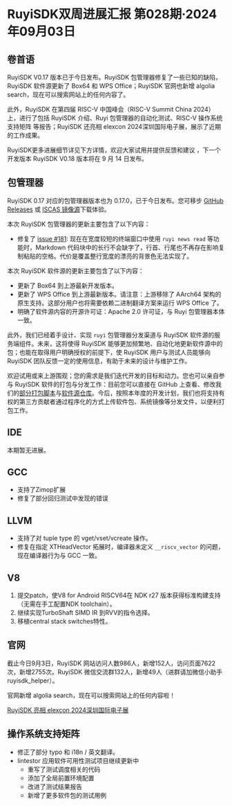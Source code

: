 # RuyiSDK双周进展汇报  第028期·2024年09月03日

## 卷首语
RuyiSDK V0.17 版本已于今日发布。RuyiSDK 包管理器修复了一些已知的缺陷，RuyiSDK 软件源更新了 Box64 和 WPS Office；RuyiSDK 官网也新增 algolia search，现在可以搜索网站上的任何内容了。

此外，RuyiSDK 在第四届 RISC-V 中国峰会（RISC-V Summit China 2024）上，进行了包括 RuyiSDK 介绍、Ruyi 包管理器的自动化测试、RISC-V 操作系统支持矩阵 等报告；RuyiSDK 还亮相 elexcon 2024深圳国际电子展，展示了近期的工作成果。

RuyiSDK更多进展细节详见下方详情，欢迎大家试用并提供反馈和建议 ，下一个开发版本 RuyiSDK V0.18 版本将在 9 月 14 日发布。

## 包管理器

RuyiSDK 0.17 对应的包管理器版本也为 0.17.0，已于今日发布。您可移步
[GitHub Releases][ruyi-0.17.0-gh] 或 [ISCAS 镜像源][ruyi-0.17.0-iscas]下载体验。

[ruyi-0.17.0-gh]: https://github.com/ruyisdk/ruyi/releases/tag/0.17.0
[ruyi-0.17.0-iscas]: https://mirror.iscas.ac.cn/ruyisdk/ruyi/releases/0.17.0/

本次 RuyiSDK 包管理器的更新主要包含了以下内容：

* 修复了 [issue #181]: 现在在宽度较短的终端窗口中使用 `ruyi news read`
  等功能时，Markdown 代码块中的长行不会缺字了，行首、行尾也不再存在影响复制粘贴的空格。代价是覆盖整行宽度的漂亮的背景色无法实现了。

[issue #181]: https://github.com/ruyisdk/ruyi/issues/181

本次 RuyiSDK 软件源的更新主要包含了以下内容：

* 更新了 Box64 到上游最新开发版本。
* 更新了 WPS Office 到上游最新版本。请注意：上游移除了 AArch64 架构的原生支持。这部分用户也将需要依赖二进制翻译方案来运行 WPS Office 了。
* 明确了软件源内容的开源许可证：Apache 2.0 许可证，与 Ruyi 包管理器本体一致。

此外，我们已经着手设计、实现 `ruyi` 包管理器分发渠道与 RuyiSDK 软件源的服务端组件。未来，这将使得
RuyiSDK 能够更加频繁地、自动化地更新软件源中的包；也能在取得用户明确授权的前提下，使
RuyiSDK 用户与测试人员能够向 RuyiSDK 团队反馈一定的使用信息，有助于未来的设计与维护工作。

欢迎试用或来上游围观；您的需求是我们迭代开发的目标和动力。您也可以亲自参与
RuyiSDK 软件的打包与分发工作：目前您可以直接在 GitHub 上查看、修改我们的[部分打包脚本](https://github.com/ruyisdk/ruyici)与[软件源仓库](https://github.com/ruyisdk/packages-index)。今后，按照本年度的开发计划，我们也将支持有权的第三方贡献者通过程序化的方式上传软件包、系统镜像等分发文件，以便利打包工作。

## IDE

本期暂无进展。

## GCC

- 支持了Zimop扩展
- 修复了部分回归测试中发现的错误

## LLVM

- 支持了对 tuple type 的 vget/vset/vcreate 操作。
- 修复在指定 XTHeadVector 拓展时，编译器未定义 `__riscv_vector` 的问题，现在编译器行为与 GCC 一致。

## V8

1. 提交patch，使V8 for Android RISCV64在 NDK r27 版本获得标准构建支持（无需在手工配置NDK toolchain）。
2. 继续实现TurboShaft SIMD IR 到RVV的指令选择。
3. 移植central stack switches特性。

## 官网

截止今日9月3日，RuyiSDK 网站访问人数986人，新增152人，访问页面7622次，新增2755次。RuyiSDK 微信交流群132人，新增49人（进群请加微信小助手 ruyisdk_helper）。

官网新增 algolia search，现在可以搜索网站上的任何内容啦！

[RuyiSDK 亮相 elexcon 2024深圳国际电子展](https://mp.weixin.qq.com/s/Rr04my4SxRPfTT7-wvKriw)

## 操作系统支持矩阵

- 修正了部分 typo 和 i18n / 英文翻译。
- lintestor 应用软件可用性测试项目继续更新中
  - 重写了测试调度相关的代码
  - 添加了全局前置环境配置
  - 改进了测试结果报告
  - 新增了更多软件包的测试用例
